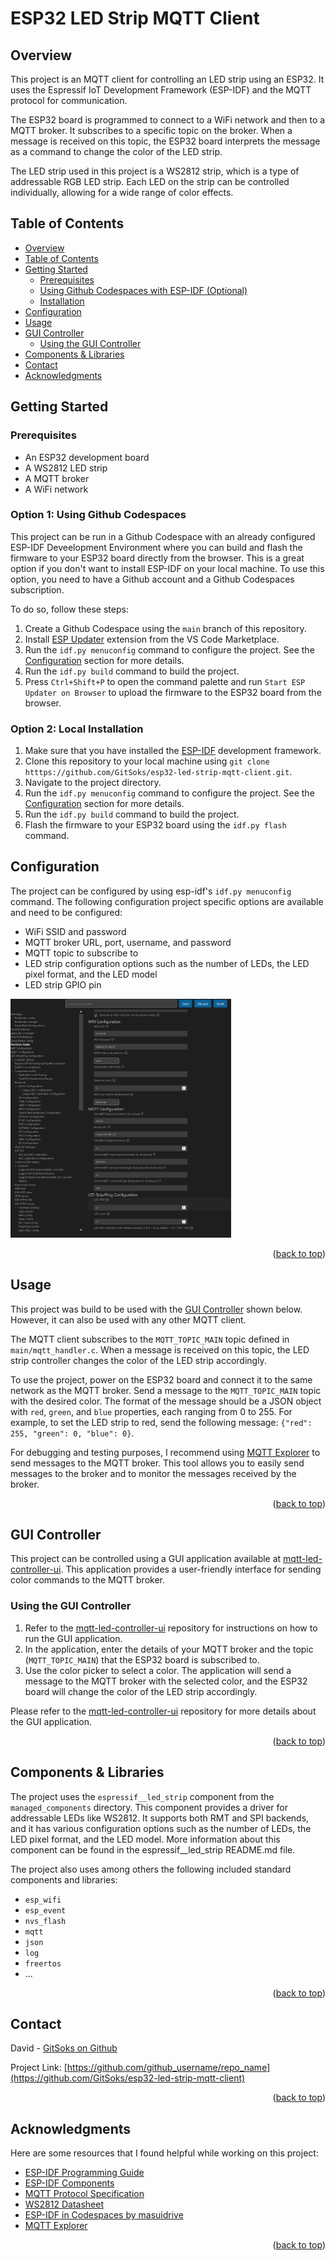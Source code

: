 # ESP32 LED Strip MQTT Client

## Overview
This project is an MQTT client for controlling an LED strip using an ESP32. It uses the Espressif IoT Development Framework (ESP-IDF) and the MQTT protocol for communication.

The ESP32 board is programmed to connect to a WiFi network and then to a MQTT broker. It subscribes to a specific topic on the broker. When a message is received on this topic, the ESP32 board interprets the message as a command to change the color of the LED strip.

The LED strip used in this project is a WS2812 strip, which is a type of addressable RGB LED strip. Each LED on the strip can be controlled individually, allowing for a wide range of color effects.

## Table of Contents
- [Overview](#overview)
- [Table of Contents](#table-of-contents)
- [Getting Started](#getting-started)
  - [Prerequisites](#prerequisites)
  - [Using Github Codespaces with ESP-IDF (Optional)](#using-github-codespaces-with-esp-idf-optional)
  - [Installation](#installation)
- [Configuration](#configuration)
- [Usage](#usage)
- [GUI Controller](#gui-controller)
  - [Using the GUI Controller](#using-the-gui-controller)
- [Components & Libraries](#components--libraries)
- [Contact](#contact)
- [Acknowledgments](#acknowledgments)


## Getting Started

### Prerequisites
- An ESP32 development board
- A WS2812 LED strip
- A MQTT broker
- A WiFi network

### Option 1: Using Github Codespaces
This project can be run in a Github Codespace with an already configured ESP-IDF Deveelopment Environment where you can build and flash the firmware to your ESP32 board directly from the browser. This is a great option if you don't want to install ESP-IDF on your local machine. To use this option, you need to have a Github account and a Github Codespaces subscription.

To do so, follow these steps:
1. Create a Github Codespace using the `main` branch of this repository.
2. Install [ESP Updater](https://marketplace.visualstudio.com/items?itemName=masuidrive.vsc-esp-updater) extension from the VS Code Marketplace.
4. Run the `idf.py menuconfig` command to configure the project. See the [Configuration](#configuration) section for more details.
5. Run the `idf.py build` command to build the project.
6. Press `Ctrl+Shift+P` to open the command palette and run `Start ESP Updater on Browser` to upload the firmware to the ESP32 board from the browser.


### Option 2: Local Installation
1. Make sure that you have installed the [ESP-IDF](https://docs.espressif.com/projects/esp-idf/en/latest/esp32/get-started/index.html) development framework.
2. Clone this repository to your local machine using `git clone htttps://github.com/GitSoks/esp32-led-strip-mqtt-client.git`.
3. Navigate to the project directory.
4. Run the `idf.py menuconfig` command to configure the project. See the [Configuration](#configuration) section for more details.
5. Run the `idf.py build` command to build the project.
6. Flash the firmware to your ESP32 board using the `idf.py flash` command.



## Configuration
The project can be configured by using esp-idf's `idf.py menuconfig` command. The following configuration project specific options are available and need to be configured:

- WiFi SSID and password
- MQTT broker URL, port, username, and password
- MQTT topic to subscribe to
- LED strip configuration options such as the number of LEDs, the LED pixel format, and the LED model
- LED strip GPIO pin

<img src="media/menuconfig.png" alt="menuconfig" width="70%">

<p align="right">(<a href="#readme-top">back to top</a>)</p>

## Usage

This project was build to be used with the [GUI Controller](#gui-controller) shown below. However, it can also be used with any other MQTT client.

The MQTT client subscribes to the `MQTT_TOPIC_MAIN` topic defined in `main/mqtt_handler.c`. When a message is received on this topic, the LED strip controller changes the color of the LED strip accordingly.

To use the project, power on the ESP32 board and connect it to the same network as the MQTT broker. Send a message to the `MQTT_TOPIC_MAIN` topic with the desired color. The format of the message should be a JSON object with `red`, `green`, and `blue` properties, each ranging from 0 to 255. For example, to set the LED strip to red, send the following message: `{"red": 255, "green": 0, "blue": 0}`.

For debugging and testing purposes, I recommend using [MQTT Explorer](https://mqtt-explorer.com/) to send messages to the MQTT broker. This tool allows you to easily send messages to the broker and to monitor the messages received by the broker.

<p align="right">(<a href="#readme-top">back to top</a>)</p>

## GUI Controller

This project can be controlled using a GUI application available at [mqtt-led-controller-ui](https://github.com/GitSoks/mqtt-led-controller-ui). This application provides a user-friendly interface for sending color commands to the MQTT broker.


### Using the GUI Controller

1. Refer to the [mqtt-led-controller-ui](https://github.com/GitSoks/mqtt-led-controller-ui) repository for instructions on how to run the GUI application.
2. In the application, enter the details of your MQTT broker and the topic (`MQTT_TOPIC_MAIN`) that the ESP32 board is subscribed to.
3. Use the color picker to select a color. The application will send a message to the MQTT broker with the selected color, and the ESP32 board will change the color of the LED strip accordingly.

Please refer to the [mqtt-led-controller-ui](https://github.com/GitSoks/mqtt-led-controller-ui) repository for more details about the GUI application.
<p align="right">(<a href="#readme-top">back to top</a>)</p>

## Components & Libraries
The project uses the `espressif__led_strip` component from the `managed_components` directory. This component provides a driver for addressable LEDs like WS2812. It supports both RMT and SPI backends, and it has various configuration options such as the number of LEDs, the LED pixel format, and the LED model. More information about this component can be found in the espressif__led_strip README.md file.

The project also uses among others the following included standard components and libraries:
- `esp_wifi`
- `esp_event`
- `nvs_flash`
- `mqtt`
- `json`
- `log`
- `freertos`
- ...
<p align="right">(<a href="#readme-top">back to top</a>)</p>

## Contact
David - [GitSoks on Github](Github.com/GitSoks)

Project Link: [https://github.com/github_username/repo_name](https://github.com/GitSoks/esp32-led-strip-mqtt-client)


<p align="right">(<a href="#readme-top">back to top</a>)</p>



## Acknowledgments
Here are some resources that I found helpful while working on this project:

* [ESP-IDF Programming Guide](https://docs.espressif.com/projects/esp-idf/en/latest/esp32/index.html)
* [ESP-IDF Components](https://docs.espressif.com/projects/esp-idf/en/latest/esp32/api-reference/index.html)
* [MQTT Protocol Specification](https://docs.oasis-open.org/mqtt/mqtt/v5.0/os/mqtt-v5.0-os.html)
* [WS2812 Datasheet](https://cdn-shop.adafruit.com/datasheets/WS2812.pdf)
* [ESP-IDF in Codespaces by masuidrive](https://github.com/masuidrive/esp-idf-codespaces)
* [MQTT Explorer](https://mqtt-explorer.com/)


<p align="right">(<a href="#readme-top">back to top</a>)</p>
